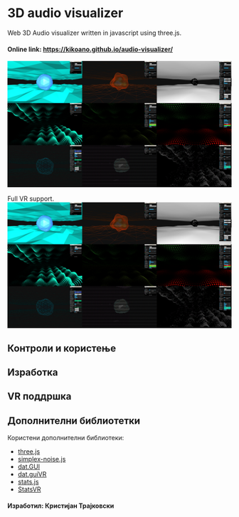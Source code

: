 # 3D audio visualizer
Web 3D Аudio visualizer written in javascript using three.js.

#### Online link: https://kikoano.github.io/audio-visualizer/
![audio visualizer](https://github.com/kikoano/audio-visualizer/blob/master/images/audio%20visualizer.png)

Full VR support.
![audio visualizer](https://github.com/kikoano/audio-visualizer/blob/master/images/audio%20visualizer.png)
## Контроли и користење

## Изработка

## VR поддршка

## Дополнителни библиотетки
Користени дополнителни библиотеки:
* [three.js](https://github.com/mrdoob/three.js/)
* [simplex-noise.js](https://github.com/jwagner/simplex-noise.js)
* [dat.GUI](https://github.com/dataarts/dat.gui)
* [dat.guiVR](https://github.com/dataarts/dat.guiVR)
* [stats.js](https://github.com/mrdoob/stats.js/)
* [StatsVR](https://github.com/Sean-Bradley/StatsVR)
#### Изработил: Кристијан Трајковски
